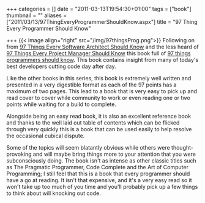 +++
categories = []
date = "2011-03-13T19:54:30+01:00"
tags = ["book"]
thumbnail = ""
aliases = ["2011/03/13/97ThingEveryProgrammerShouldKnow.aspx"]
title = "97 Thing Every Programmer Should Know"

+++
{{< image align="right" src="/img/97thingsProg.png">}}
Following on from [97 Things Every Software Architect Should Know][1] and the less 
heard of [97 Things Every Project Manager Should Know][2] this book full of [97 things 
programmers should know][3]. This book contains insight from many of today's best developers 
cutting code day after day.

Like the other books in this series, this book is extremely well written and presented 
in a very digestible format as each of the 97 points has a maximum of two pages. This 
lead to a book that is very easy to pick up and read cover to cover while community 
to work or even reading one or two points while waiting for a build to complete.

Alongside being an easy read book, it is also an excellent reference book and 
thanks to the well laid out table of contents which can be flicked through very 
quickly this is a book that can be used easily to help resolve the occasional 
cubical dispute.

Some of the topics will seem blatantly obvious while others were thought-
provoking and will maybe bring things more to your attention that you were 
subconsciously doing. The book isn't as intense as other classic titles such as 
The Pragmatic Programmer, Code Complete and the Art of Computer Programming; I 
still feel that this is a book that every programmer should have a go at reading. 
It isn't that expensive, and it's a very easy read so it won't take up too much 
of you time and you'll probably pick up a few things to think about will 
knocking out code.

[1]: http://shop.oreilly.com/product/9780596522704.do
[2]: http://shop.oreilly.com/product/9780596804152.do
[3]: http://shop.oreilly.com/product/9780596809492.do
